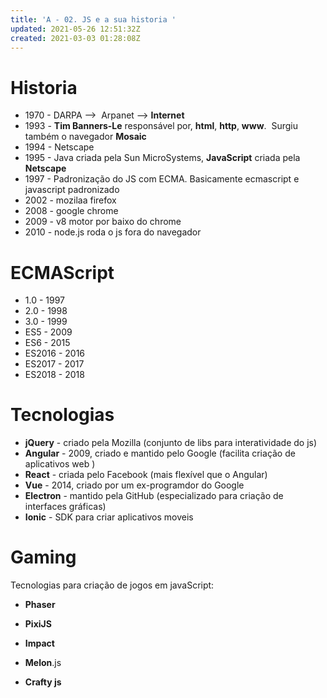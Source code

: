 ```yaml
---
title: 'A - 02. JS e a sua historia '
updated: 2021-05-26 12:51:32Z
created: 2021-03-03 01:28:08Z
---
```


# Historia

- 1970 - DARPA -->  Arpanet --> **Internet**
- 1993 - **Tim Banners-Le** responsável por, **html**, **http**, **www**.  Surgiu também o navegador **Mosaic**
- 1994 - Netscape
- 1995 - Java criada pela Sun MicroSystems, **JavaScript** criada pela **Netscape**
- 1997 - Padronização do JS com ECMA. Basicamente ecmascript e javascript padronizado
- 2002 - mozilaa firefox
- 2008 - google chrome
- 2009 - v8 motor por baixo do chrome
- 2010 - node.js roda o js fora do navegador

# ECMAScript

- 1.0 - 1997
- 2.0 - 1998
- 3.0 - 1999
- ES5 - 2009
- ES6 - 2015
- ES2016 - 2016
- ES2017 - 2017
- ES2018 - 2018

# Tecnologias

- **jQuery** \- criado pela Mozilla (conjunto de libs para interatividade do js)
- **Angular** \- 2009, criado e mantido pelo Google (facilita criação de aplicativos web )
- **React** \- criada pelo Facebook (mais flexível que o Angular)
- **Vue** \- 2014, criado por um ex-programdor do Google
- **Electron** \- mantido pela GitHub (especializado para criação de interfaces gráficas)
- **Ionic** \- SDK para criar aplicativos moveis

# Gaming

Tecnologias para criação de jogos em javaScript:

- **Phaser**
    
- **PixiJS**
    
- **Impact**
    
- **Melon**.js
    
- **Crafty js**